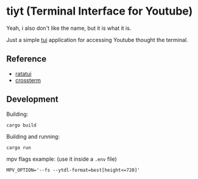 # tiyt (Terminal Interface for Youtube)

Yeah, i also don't like the name, but it is what it is.

Just a simple [tui](https://en.wikipedia.org/wiki/Text-based_user_interface) application for accessing Youtube thought the terminal.

## Reference

- [ratatui](https://ratatui.rs)
- [crossterm](https://github.com/crossterm-rs/crossterm)

## Development

Building:

```shell
cargo build
```

Building and running:

```shell
cargo run
```

mpv flags example: (use it inside a `.env` file)

```shell
MPV_OPTION='--fs --ytdl-format=best[height<=720]'
```
